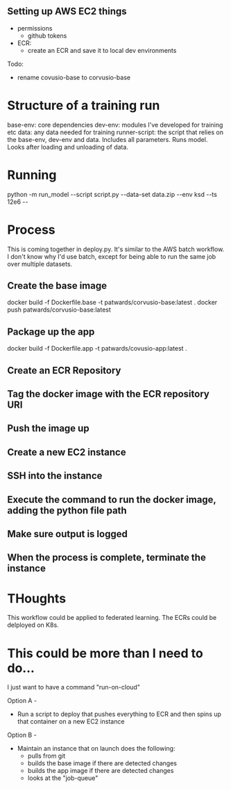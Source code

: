 ## Setting up AWS EC2 things

- permissions
   - github tokens
- ECR: 
  - create an ECR and save it to local dev environments



Todo:
- rename covusio-base to corvusio-base

# Structure of a training run

base-env: core dependencies
dev-env: modules I've developed for training etc
data: any data needed for training
runner-script: the script that relies on the base-env, dev-env and data. Includes all parameters. Runs model. Looks after loading and unloading of data.

# Running 

python -m run_model --script script.py --data-set data.zip --env ksd --ts 12e6 --

# Process

This is coming together in deploy.py. 
It's similar to the AWS batch workflow. I don't know why I'd use batch, except
for being able to run the same job over multiple datasets. 

## Create the base image
docker build -f Dockerfile.base -t patwards/corvusio-base:latest . 
docker push patwards/corvusio-base:latest

## Package up the app
docker build -f Dockerfile.app -t patwards/covusio-app:latest . 

## Create an ECR Repository

## Tag the docker image with the ECR repository URI

## Push the image up

## Create a new EC2 instance

## SSH into the instance

## Execute the command to run the docker image, adding the python file path

## Make sure output is logged

## When the process is complete, terminate the instance

# THoughts

This workflow could be applied to federated learning. The ECRs could be delployed on K8s.


# This could be more than I need to do...

I just want to have a command "run-on-cloud"

Option A - 
- Run a script to deploy that pushes everything to ECR and then spins up that container on a new EC2 instance
  
Option B - 
- Maintain an instance that on launch does the following:
   - pulls from git
   - builds the base image if there are detected changes
   - builds the app image if there are detected changes
   - looks at the "job-queue"